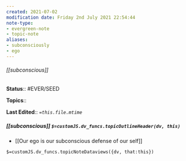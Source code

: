 ```yaml
---
created: 2021-07-02
modification date: Friday 2nd July 2021 22:54:44
note-type: 
- evergreen-note
- topic-note
aliases:
- subconsciously
- ego
---
```

 
###### [[subconscious]]



**Status**:: #EVER/SEED

**Topics**::  

**Last Edited**:: *`=this.file.mtime`*

##### [[subconscious]] `$=customJS.dv_funcs.topicOutlineHeader(dv, this)`

- [[Our ego is our subconscious defense of our self]]


`$=customJS.dv_funcs.topicNoteDataviews({dv, that:this})`
